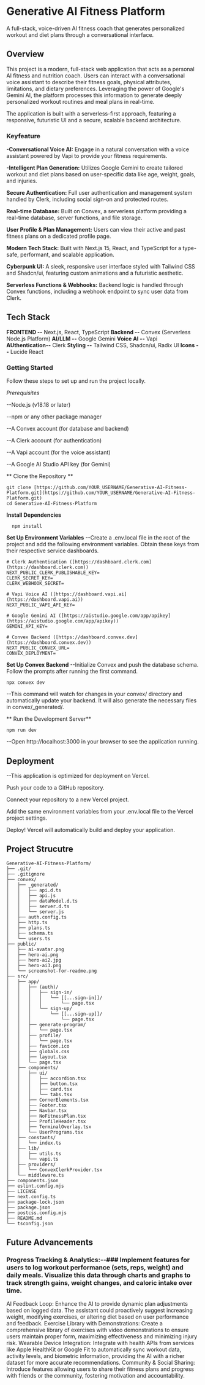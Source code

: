 # Generative AI Fitness Platform
A full-stack, voice-driven AI fitness coach that generates personalized workout and diet plans through a conversational interface.

## Overview
This project is a modern, full-stack web application that acts as a personal AI fitness and nutrition coach. Users can interact with a conversational voice assistant to describe their fitness goals, physical attributes, limitations, and dietary preferences. Leveraging the power of Google's Gemini AI, the platform processes this information to generate deeply personalized workout routines and meal plans in real-time.

The application is built with a serverless-first approach, featuring a responsive, futuristic UI and a secure, scalable backend architecture.

### Keyfeature

 **-Conversational Voice AI:** Engage in a natural conversation with a voice assistant powered by Vapi to provide your fitness requirements.

 **-Intelligent Plan Generation:** Utilizes Google Gemini to create tailored workout and diet plans based on user-specific data like age, weight, goals, and injuries.

 **Secure Authentication:** Full user authentication and management system handled by Clerk, including social sign-on and protected routes.

 **Real-time Database:** Built on Convex, a serverless platform providing a real-time database, server functions, and file storage.

 **User Profile & Plan Management:** Users can view their active and past fitness plans on a dedicated profile page.

 **Modern Tech Stack:** Built with Next.js 15, React, and TypeScript for a type-safe, performant, and scalable application.

 **Cyberpunk UI:** A sleek, responsive user interface styled with Tailwind CSS and Shadcn/ui, featuring custom animations and a futuristic aesthetic.

 **Serverless Functions & Webhooks:** Backend logic is handled through Convex functions, including a webhook endpoint to sync user data from Clerk.

## Tech Stack

  **FRONTEND      --**         Next.js, React, TypeScript
  **Backend       --**         Convex (Serverless Node.js Platform)
  **AI/LLM        --**         Google Gemini
  **Voice AI      --**         Vapi
  **AUthentication--**         Clerk
  **Styling       --**         Tailwind CSS, Shadcn/ui, Radix UI
  **Icons         --**         Lucide React
  
### Getting Started
Follow these steps to set up and run the project locally.

*Prerequisites*

--Node.js (v18.18 or later)

--npm or any other package manager

--A Convex account (for database and backend)

--A Clerk account (for authentication)

--A Vapi account (for the voice assistant)

--A Google AI Studio API key (for Gemini)

** Clone the Repository **
```
git clone [https://github.com/YOUR_USERNAME/Generative-AI-Fitness-Platform.git](https://github.com/YOUR_USERNAME/Generative-AI-Fitness-Platform.git)
cd Generative-AI-Fitness-Platform
```

**Install Dependencies**
```
  npm install
```
**Set Up Environment Variables**
--Create a .env.local file in the root of the project and add the following environment variables. Obtain these keys from their respective service dashboards.

```
# Clerk Authentication ([https://dashboard.clerk.com](https://dashboard.clerk.com))
NEXT_PUBLIC_CLERK_PUBLISHABLE_KEY=
CLERK_SECRET_KEY=
CLERK_WEBHOOK_SECRET=

# Vapi Voice AI ([https://dashboard.vapi.ai](https://dashboard.vapi.ai))
NEXT_PUBLIC_VAPI_API_KEY=

# Google Gemini AI ([https://aistudio.google.com/app/apikey](https://aistudio.google.com/app/apikey))
GEMINI_API_KEY=

# Convex Backend ([https://dashboard.convex.dev](https://dashboard.convex.dev))
NEXT_PUBLIC_CONVEX_URL=
CONVEX_DEPLOYMENT=
```
**Set Up Convex Backend**
--Initialize Convex and push the database schema. Follow the prompts after running the first command.
```
npx convex dev
```
--This command will watch for changes in your convex/ directory and automatically update your backend. It will also generate the necessary files in convex/_generated/.

** Run the Development Server**
```
npm run dev
```
--Open http://localhost:3000 in your browser to see the application running.

## Deployment

--This application is optimized for deployment on Vercel.

   Push your code to a GitHub repository.

   Connect your repository to a new Vercel project.
 
   Add the same environment variables from your .env.local file to the Vercel project settings.

   Deploy! Vercel will automatically build and deploy your application.

  ## Project Strucutre
```
Generative-AI-Fitness-Platform/
├── .git/
├── .gitignore
├── convex/
│   ├── _generated/
│   │   ├── api.d.ts
│   │   ├── api.js
│   │   ├── dataModel.d.ts
│   │   ├── server.d.ts
│   │   └── server.js
│   ├── auth.config.ts
│   ├── http.ts
│   ├── plans.ts
│   ├── schema.ts
│   └── users.ts
├── public/
│   ├── ai-avatar.png
│   ├── hero-ai.png
│   ├── hero-ai2.jpg
│   ├── hero-ai3.png
│   └── screenshot-for-readme.png
├── src/
│   ├── app/
│   │   ├── (auth)/
│   │   │   ├── sign-in/
│   │   │   │   └── [[...sign-in]]/
│   │   │   │       └── page.tsx
│   │   │   └── sign-up/
│   │   │       └── [[...sign-up]]/
│   │   │           └── page.tsx
│   │   ├── generate-program/
│   │   │   └── page.tsx
│   │   ├── profile/
│   │   │   └── page.tsx
│   │   ├── favicon.ico
│   │   ├── globals.css
│   │   ├── layout.tsx
│   │   └── page.tsx
│   ├── components/
│   │   ├── ui/
│   │   │   ├── accordion.tsx
│   │   │   ├── button.tsx
│   │   │   ├── card.tsx
│   │   │   └── tabs.tsx
│   │   ├── CornerElements.tsx
│   │   ├── Footer.tsx
│   │   ├── Navbar.tsx
│   │   ├── NoFitnessPlan.tsx
│   │   ├── ProfileHeader.tsx
│   │   ├── TerminalOverlay.tsx
│   │   └── UserPrograms.tsx
│   ├── constants/
│   │   └── index.ts
│   ├── lib/
│   │   ├── utils.ts
│   │   └── vapi.ts
│   ├── providers/
│   │   └── ConvexClerkProvider.tsx
│   └── middleware.ts
├── components.json
├── eslint.config.mjs
├── LICENSE
├── next.config.ts
├── package-lock.json
├── package.json
├── postcss.config.mjs
├── README.md
└── tsconfig.json

```

## Future Advancements
  ### Progress Tracking & Analytics:--### Implement features for users to log workout performance (sets, reps, weight) and daily meals. Visualize this data through charts and graphs to track strength gains, weight changes, and caloric intake over time.
  AI Feedback Loop: Enhance the AI to provide dynamic plan adjustments based on logged data. The assistant could proactively suggest increasing weight, modifying exercises, or altering diet based on user performance and feedback.
  Exercise Library with Demonstrations: Create a comprehensive library of exercises with video demonstrations to ensure users maintain proper form, maximizing effectiveness and minimizing injury risk.
  Wearable Device Integration: Integrate with health APIs from services like Apple HealthKit or Google Fit to automatically sync workout data, activity levels, and biometric information, providing the AI with a richer dataset for more accurate recommendations.
  Community & Social Sharing: Introduce features allowing users to share their fitness plans and progress with friends or the community, fostering motivation and accountability.

 
 

